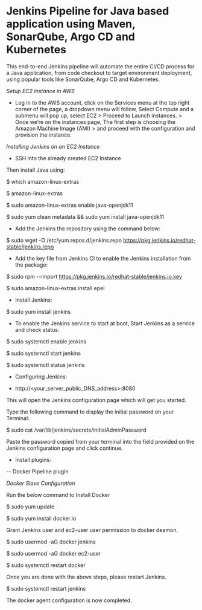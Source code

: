 # Jenkins Pipeline for Java based application using Maven, SonarQube, Argo CD and Kubernetes


This end-to-end Jenkins pipeline will automate the entire CI/CD process for a Java application, from code checkout to target environment deployment, using popular tools like SonarQube, Argo CD and Kubernetes.

*Setup EC2 instance in AWS*

* Log in to the AWS account, click on the Services menu at the top right corner of the page, a dropdown menu will follow, Select Compute and a submenu will pop up, select EC2 > Proceed to Launch instances. > Once we’re on the instances page, The first step is choosing the Amazon Machine Image (AMI) > and proceed with the configuration and provision the instance.

*Installing Jenkins on an EC2 Instance*

* SSH into the already created EC2 Instance

Then install Java using:

$ which amazon-linux-extras

$ amazon-linux-extras

$ sudo amazon-linux-extras enable java-openjdk11

$ sudo yum clean metadata && sudo yum install java-openjdk11

* Add the Jenkins the repository using the command below:

$ sudo wget -O /etc/yum.repos.d/jenkins.repo https://pkg.jenkins.io/redhat-stable/jenkins.repo

* Add the key file from Jenkins CI to enable the Jenkins installation from the package:

$ sudo rpm --import https://pkg.jenkins.io/redhat-stable/jenkins.io.key

$ sudo amazon-linux-extras install epel

* Install Jenkins:

$ sudo yum install jenkins

* To enable the Jenkins service to start at boot, Start Jenkins as a service and check status:

$ sudo systemctl enable jenkins

$ sudo systemctl start jenkins

$ sudo systemctl status jenkins

* Configuring Jenkins:

* http://<your_server_public_DNS_address>:8080

This will open the Jenkins configuration page which will get you started.

Type the following command to display the initial password on your Terminal:

$ sudo cat /var/lib/jenkins/secrets/initialAdminPassword

Paste the password copied from your terminal into the field provided on the Jenkins configuration page and click continue.

* Install plugins:

-- Docker Pipeline plugin

*Docker Slave Configuration*

Run the below command to Install Docker

$ sudo yum update

$ sudo yum install docker.io

Grant Jenkins user and ec2-user user permission to docker deamon.

$ sudo usermod -aG docker jenkins

$ sudo usermod -aG docker ec2-user 

$ sudo systemctl restart docker

Once you are done with the above steps, please restart Jenkins.

$ sudo systemctl restart jenkins

The docker agent configuration is now completed.



